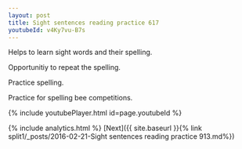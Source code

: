 ```yaml
---
layout: post
title: Sight sentences reading practice 617
youtubeId: v4Ky7vu-B7s
---
```

 
 
Helps to learn sight words and their spelling.

Opportunitiy to repeat the spelling. 

Practice spelling. 
 
Practice for spelling bee competitions. 
 
{% include youtubePlayer.html id=page.youtubeId %}
 
 
{% include analytics.html %} 
[Next]({{ site.baseurl }}{% link  split1/_posts/2016-02-21-Sight sentences reading practice 913.md%})
 
